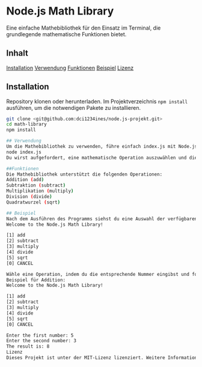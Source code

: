 
# Node.js Math Library
Eine einfache Mathebibliothek für den Einsatz im Terminal, die grundlegende mathematische Funktionen bietet.

## Inhalt
[Installation](#installation)
[Verwendung](#verwendung)
[Funktionen](#funktionen)
[Beispiel](#beispiel)
[Lizenz](#lizenz)

## Installation
Repository klonen oder herunterladen.
Im Projektverzeichnis `npm install` ausführen, um die notwendigen Pakete zu installieren.
```sh
git clone <git@github.com:dci1234ines/node.js-projekt.git>
cd math-library
npm install

## Verwendung
Um die Mathebibliothek zu verwenden, führe einfach index.js mit Node.js aus:
node index.js
Du wirst aufgefordert, eine mathematische Operation auszuwählen und die erforderlichen Eingaben vorzunehmen. 

##Funktionen
Die Mathebibliothek unterstützt die folgenden Operationen:
Addition (add)
Subtraktion (subtract)
Multiplikation (multiply)
Division (divide)
Quadratwurzel (sqrt)

## Beispiel
Nach dem Ausführen des Programms siehst du eine Auswahl der verfügbaren Operationen:
Welcome to the Node.js Math Library!

[1] add
[2] subtract
[3] multiply
[4] divide
[5] sqrt
[0] CANCEL

Wähle eine Operation, indem du die entsprechende Nummer eingibst und folge den Anweisungen zur Eingabe der Zahlen.
Beispiel für Addition:
Welcome to the Node.js Math Library!

[1] add
[2] subtract
[3] multiply
[4] divide
[5] sqrt
[0] CANCEL

Enter the first number: 5
Enter the second number: 3
The result is: 8
Lizenz
Dieses Projekt ist unter der MIT-Lizenz lizenziert. Weitere Informationen findest du in der LICENSE-Datei.










